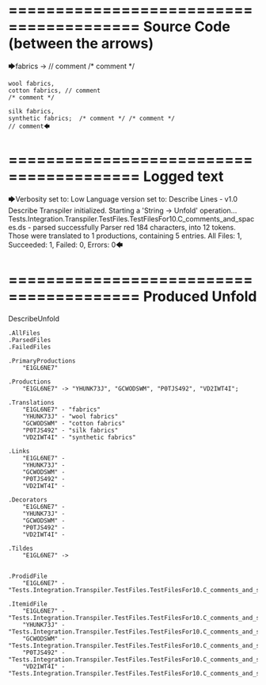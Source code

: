 ========================================
Source Code (between the arrows)
========================================

🡆fabrics ->	  // comment
 /* comment */

	wool fabrics,
	cotton fabrics,	// comment
	/* comment */

	silk fabrics,
	synthetic fabrics;  /* comment */ /* comment */	
	// comment🡄

========================================
Logged text
========================================

🡆Verbosity set to: Low
Language version set to: Describe Lines - v1.0
Describe Transpiler initialized.
Starting a 'String -> Unfold' operation...
Tests.Integration.Transpiler.TestFiles.TestFilesFor10.C_comments_and_spaces.ds - parsed successfully
Parser red 184 characters, into 12 tokens.
Those were translated to 1 productions, containing 5 entries.
All Files: 1, Succeeded: 1, Failed: 0, Errors: 0🡄

========================================
Produced Unfold
========================================

DescribeUnfold

    .AllFiles
    .ParsedFiles
    .FailedFiles

    .PrimaryProductions
        "E1GL6NE7" 

    .Productions
        "E1GL6NE7" -> "YHUNK73J", "GCWODSWM", "P0TJS492", "VD2IWT4I";

    .Translations
        "E1GL6NE7" - "fabrics"
        "YHUNK73J" - "wool fabrics"
        "GCWODSWM" - "cotton fabrics"
        "P0TJS492" - "silk fabrics"
        "VD2IWT4I" - "synthetic fabrics"

    .Links
        "E1GL6NE7" - 
        "YHUNK73J" - 
        "GCWODSWM" - 
        "P0TJS492" - 
        "VD2IWT4I" - 

    .Decorators
        "E1GL6NE7" - 
        "YHUNK73J" - 
        "GCWODSWM" - 
        "P0TJS492" - 
        "VD2IWT4I" - 

    .Tildes
        "E1GL6NE7" -> 


    .ProdidFile
        "E1GL6NE7" - "Tests.Integration.Transpiler.TestFiles.TestFilesFor10.C_comments_and_spaces.ds"

    .ItemidFile
        "E1GL6NE7" - "Tests.Integration.Transpiler.TestFiles.TestFilesFor10.C_comments_and_spaces.ds"
        "YHUNK73J" - "Tests.Integration.Transpiler.TestFiles.TestFilesFor10.C_comments_and_spaces.ds"
        "GCWODSWM" - "Tests.Integration.Transpiler.TestFiles.TestFilesFor10.C_comments_and_spaces.ds"
        "P0TJS492" - "Tests.Integration.Transpiler.TestFiles.TestFilesFor10.C_comments_and_spaces.ds"
        "VD2IWT4I" - "Tests.Integration.Transpiler.TestFiles.TestFilesFor10.C_comments_and_spaces.ds"

